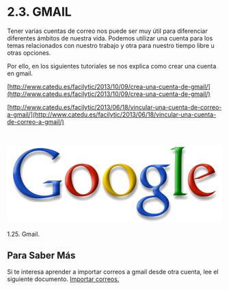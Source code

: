 
# 2.3. GMAIL

Tener varias cuentas de correo nos puede ser muy útil para diferenciar diferentes ámbitos de nuestra vida. Podemos utilizar una cuenta para los temas relacionados con nuestro trabajo y otra para nuestro tiempo libre u otras opciones.

Por ello, en los siguientes tutoriales se nos explica como crear una cuenta en gmail.

[http://www.catedu.es/facilytic/2013/10/09/crea-una-cuenta-de-gmail/](http://www.catedu.es/facilytic/2013/10/09/crea-una-cuenta-de-gmail/)

[http://www.catedu.es/facilytic/2013/06/18/vincular-una-cuenta-de-correo-a-gmail/](http://www.catedu.es/facilytic/2013/06/18/vincular-una-cuenta-de-correo-a-gmail/)

 


![](img/google_wikipedia.png)

1.25. Gmail.

## Para Saber Más

Si te interesa aprender a importar correos a gmail desde otra cuenta, lee el siguiente documento. [Importar correos.](Importar_a_gmail_una_cuenta_de_educa.aragon.es.pdf)

